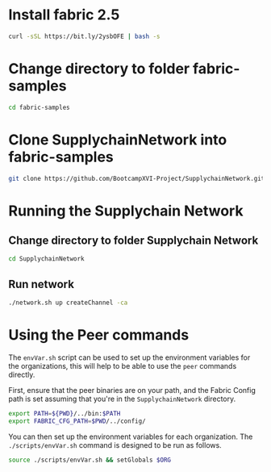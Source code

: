 # Install fabric 2.5

```bash
curl -sSL https://bit.ly/2ysbOFE | bash -s
```

# Change directory to folder fabric-samples

```bash
cd fabric-samples
```

# Clone SupplychainNetwork into fabric-samples

```bash
git clone https://github.com/BootcampXVI-Project/SupplychainNetwork.git
```

# Running the Supplychain Network

## Change directory to folder Supplychain Network

```bash
cd SupplychainNetwork
```

## Run network

```bash
./network.sh up createChannel -ca
```

# Using the Peer commands

The `envVar.sh` script can be used to set up the environment variables for the organizations, this will help to be able to use the `peer` commands directly.

First, ensure that the peer binaries are on your path, and the Fabric Config path is set assuming that you're in the `SupplychainNetwork` directory.

```bash
export PATH=${PWD}/../bin:$PATH
export FABRIC_CFG_PATH=$PWD/../config/
```

You can then set up the environment variables for each organization. The `./scripts/envVar.sh` command is designed to be run as follows.

```bash
source ./scripts/envVar.sh && setGlobals $ORG
```

